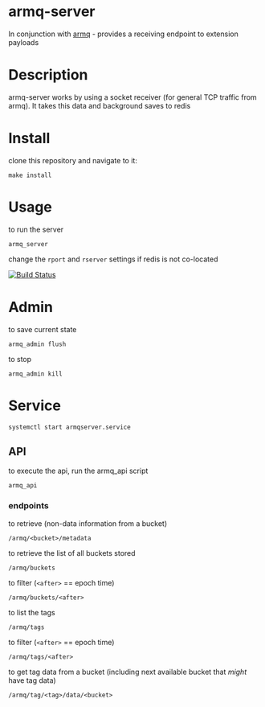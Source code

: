 armq-server
===

In conjunction with [armq](https://github.com/enckse/armq) - provides a receiving endpoint to extension payloads

# Description

armq-server works by using a socket receiver (for general TCP traffic from armq). It takes this data and background saves to redis

# Install

clone this repository and navigate to it:
```
make install
```

# Usage

to run the server
```
armq_server
```

change the `rport` and `rserver` settings if redis is not co-located

[![Build Status](https://travis-ci.org/enckse/armq-server.svg?branch=master)](https://travis-ci.org/enckse/armq-server)

# Admin

to save current state
```
armq_admin flush
``` 

to stop
```
armq_admin kill
``` 

# Service

```
systemctl start armqserver.service
```

## API

to execute the api, run the armq_api script
```
armq_api
```

### endpoints

to retrieve (non-data information from a bucket)
```
/armq/<bucket>/metadata
```

to retrieve the list of all buckets stored
```
/armq/buckets
```

to filter (`<after>` == epoch time)
```
/armq/buckets/<after>
```

to list the tags
```
/armq/tags
```

to filter (`<after>` == epoch time)
```
/armq/tags/<after>
```

to get tag data from a bucket (including next available bucket that _might_ have tag data)
```
/armq/tag/<tag>/data/<bucket>
```
